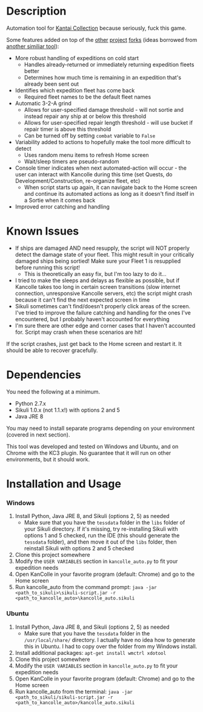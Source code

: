 Description
===========

Automation tool for [Kantai Collection](http://www.dmm.com/netgame_s/kancolle) because seriously, fuck this game.

Some features added on top of the [other](https://github.com/amylase/kancolle-auto) [project](https://github.com/Yukariin/kancolle-auto) [forks](https://github.com/kevin01523/kancolle-auto) (ideas borrowed from [another similiar tool](https://github.com/tantinevincent/Onegai-ooyodosan)):

* More robust handling of expeditions on cold start
    * Handles already-returned or immediately returning expedition fleets better
    * Determines how much time is remaining in an expedition that's already been sent out
* Identifies which expedition fleet has come back
    * Required fleet names to be the default fleet names
* Automatic 3-2-A grind
    * Allows for user-specified damage threshold - will not sortie and instead repair any ship at or below this threshold
    * Allows for user-specified repair length threshold - will use bucket if repair timer is above this threshold
    * Can be turned off by setting `combat` variable to `False`
* Variability added to actions to hopefully make the tool more difficult to detect
    * Uses random menu items to refresh Home screen
    * Wait/sleep timers are pseudo-random
* Console timer indicates when next automated-action will occur - the user can interact with Kancolle during this time (set Quests, do Development/Construction, re-organize fleet, etc)
    * When script starts up again, it can navigate back to the Home screen and continue its automated actions as long as it doesn't find itself in a Sortie when it comes back
* Improved error catching and handling

Known Issues
============
* If ships are damaged AND need resupply, the script will NOT properly detect the damage state of your fleet. This might result in your critically damaged ships being sortied! Make sure your Fleet 1 is resupplied before running this script!
    * This is theoretically an easy fix, but I'm too lazy to do it...
* I tried to make the sleeps and delays as flexible as possible, but if Kancolle takes too long in certain screen transitions (slow internet connection, unresponsive Kancolle servers, etc) the script might crash because it can't find the next expected screen in time
* Sikuli sometimes can't find/doesn't properly click areas of the screen. I've tried to improve the failure catching and handling for the ones I've encountered, but I probably haven't accounted for everything
* I'm sure there are other edge and corner cases that I haven't accounted for. Script may crash when these scenarios are hit!

If the script crashes, just get back to the Home screen and restart it. It should be able to recover gracefully.

Dependencies
============

You need the following at a minimum.

* Python 2.7.x
* Sikuli 1.0.x (not 1.1.x!) with options 2 and 5
* Java JRE 8

You may need to install separate programs depending on your environment (covered in next section).

This tool was developed and tested on Windows and Ubuntu, and on Chrome with the KC3 plugin. No guarantee that it will run on other environments, but it should work.

Installation and Usage
======================

### Windows
1. Install Python, Java JRE 8, and Sikuli (options 2, 5) as needed
    * Make sure that you have the `tessdata` folder in the `libs` folder of your Sikuli directory. If it's missing, try re-installing Sikuli with options 1 and 5 checked, run the IDE (this should generate the `tessdata` folder), and then move it out of the `libs` folder, then reinstall Sikuli with options 2 and 5 checked
2. Clone this project somewhere
3. Modify the `USER VARIABLES` section in `kancolle_auto.py` to fit your expedition needs
4. Open KanColle in your favorite program (default: Chrome) and go to the Home screen
5. Run kancolle_auto from the command prompt: `java -jar <path_to_sikuli>\sikuli-script.jar -r <path_to_kancolle_auto>\kancolle_auto.sikuli`

### Ubuntu
1. Install Python, Java JRE 8, and Sikuli (options 2, 5) as needed
    * Make sure that you have the `tessdata` folder in the `/usr/local/share/` directory. I actually have no idea how to generate this in Ubuntu. I had to copy over the folder from my Windows install.
2. Install additional packages: `apt-get install wmctrl xdotool`
3. Clone this project somewhere
4. Modify the `USER VARIABLES` section in `kancolle_auto.py` to fit your expedition needs
5. Open KanColle in your favorite program (default: Chrome) and go to the Home screen
6. Run kancolle_auto from the terminal: `java -jar <path_to_sikuli/sikuli-script.jar -r <path_to_kancolle_auto>/kancolle_auto.sikuli`
